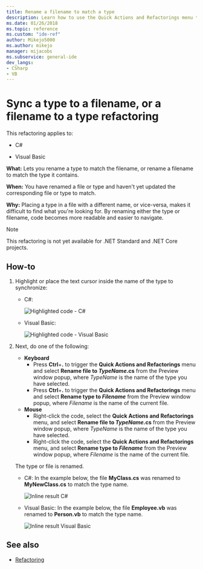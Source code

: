 ```yaml
---
title: Rename a filename to match a type
description: Learn how to use the Quick Actions and Refactorings menu to rename a type to match the filename, or rename a filename to match the type it contains.
ms.date: 01/26/2018
ms.topic: reference
ms.custom: "ide-ref"
author: Mikejo5000
ms.author: mikejo
manager: mijacobs
ms.subservice: general-ide
dev_langs:
- CSharp
- VB
---
```

# Sync a type to a filename, or a filename to a type refactoring

This refactoring applies to:

- C#

- Visual Basic

**What:** Lets you rename a type to match the filename, or rename a filename to match the type it contains.

**When:** You have renamed a file or type and haven't yet updated the corresponding file or type to match.

**Why:** Placing a type in a file with a different name, or vice-versa, makes it difficult to find what you're looking for. By renaming either the type or filename, code becomes more readable and easier to navigate.

> [!NOTE]
> This refactoring is not yet available for .NET Standard and .NET Core projects.

## How-to

1. Highlight or place the text cursor inside the name of the type to synchronize:

   - C#:

       ![Highlighted code - C#](media/synctype-highlight-cs.png)

   - Visual Basic:

       ![Highlighted code - Visual Basic](media/synctype-highlight-vb.png)

2. Next, do one of the following:

   - **Keyboard**
      - Press **Ctrl**+**.** to trigger the **Quick Actions and Refactorings** menu and select **Rename file to *TypeName*.cs** from the Preview window popup, where *TypeName* is the name of the type you have selected.
      - Press **Ctrl**+**.** to trigger the **Quick Actions and Refactorings** menu and select **Rename type to _Filename_** from the Preview window popup, where *Filename* is the name of the current file.
   - **Mouse**
      - Right-click the code, select the **Quick Actions and Refactorings** menu, and select **Rename file to *TypeName*.cs** from the Preview window popup, where *TypeName* is the name of the type you have selected.
      - Right-click the code, select the **Quick Actions and Refactorings** menu, and select **Rename type to _Filename_** from the Preview window popup, where *Filename* is the name of the current file.

   The type or file is renamed.

   - C#: In the example below, the file **MyClass.cs** was renamed to **MyNewClass.cs** to match the type name.

       ![Inline result C#](media/synctype-result-cs.png)

   - Visual Basic: In the example below, the file **Employee.vb** was renamed to **Person.vb** to match the type name.

       ![Inline result Visual Basic](media/synctype-result-vb.png)

## See also

- [Refactoring](../refactoring-in-visual-studio.md)
